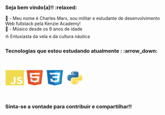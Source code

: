 
<h3>Seja bem vindo(a)!!  :relaxed: </h3>

:bookmark_tabs: - Meu nome é Charles Marx, sou militar e estudante de desenvolvimento Web fullstack pela Kenzie Academy! <br>
:guitar: - Músico desde os 9 anos de idade <br>
:sailboat: Entusiasta da vela e da cultura náutica


<h3>Tecnologias que estou estudando atualmente : :arrow_down: </h3>  
<br><br>
<div style="display: inline_block" >
  
  <img align="center" alt="Js" height="50" width="60" src="https://raw.githubusercontent.com/devicons/devicon/master/icons/javascript/javascript-plain.svg">
  <img align="center" alt="HTML" height="50" width="60" src="https://raw.githubusercontent.com/devicons/devicon/master/icons/html5/html5-original.svg">
  <img align="center" alt="CSS" height="50" width="60" src="https://raw.githubusercontent.com/devicons/devicon/master/icons/css3/css3-original.svg">
  <img align="center" alt="Python" height="50" width="60" src="https://raw.githubusercontent.com/devicons/devicon/master/icons/python/python-original.svg">

</div>
<br> <br>
<h3> Sinta-se a vontade para contribuir e compartilhar!! <h3>
